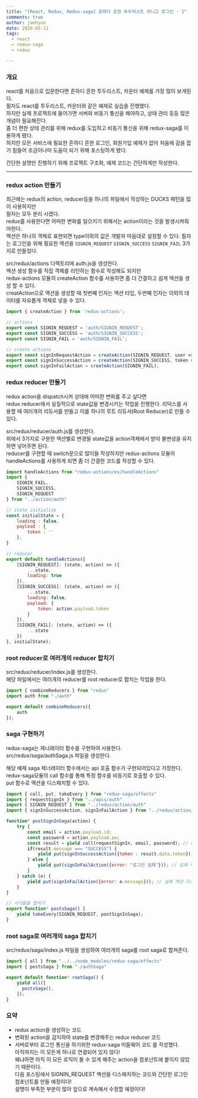 ```yaml
---
title: "[React, Redux, Redux-saga] 흔하디 흔한 투두리스트 아니고 로그인 - 1"
comments: true
author: jaehyun
date: 2020-05-11
tags:
  - react
  - redux-saga
  - redux

---
```


### 개요 
react를 처음으로 입문한다면 흔하디 흔한 투두리스트, 카운터 예제를 가장 많이 보게된다.  
필자도 react를 투두리스트, 카운터와 같은 예제로 실습을 진행했다.  
하지만 실제 프로젝트에 들어가면 서버와 비동기 통신을 해야하고, 상태 관리 등등 많은 개념이 필요해진다.  
좀 더 편한 상태 관리를 위해 redux를 도입하고 비동기 통신을 위해 redux-saga를 이용하게 됐다.  
하지만 모든 서비스에 필요한 흔하디 흔한 로그인, 회원가입 예제가 없어 처음에 감을 잡기 힘들어 조금이나마 도움이 되기 위해 포스팅하게 됐다.  

간단한 설명만 진행하기 위해 프로젝트 구조화, 예제 코드는 간단하게만 작성한다. 

---

### redux action 만들기
최근에는 redux의 action, reducer등을 하나의 파일에서 작성하는 DUCKS 패턴을 많이 사용하지만  
필자는 모두 분리 시켰다.  
redux를 사용한다면 어떠한 변화를 일으키기 위해서는 action이라는 것을 발생시켜줘야한다.  
액션은 하나의 객체로 표현되면 type이외의 값은 개발자 마음대로 설정할 수 있다.
필자는 로그인을 위해 필요한 액션을 `SIGNIN_REQUEST` `SIGNIN_SUCCESS` `SIGNIN_FAIL` 3가지로 만들었다.

src/redux/actions 디렉토리에 auth.js을 생성한다.  
액션 생성 함수를 직접 객체를 리턴하는 함수로 작성해도 되지만  
redux-actions 모듈의 createAction 함수를 사용하면 좀 더 간결하고 쉽게 액션을 생성 할 수 있다.  
creatAction으로 액션을 생성할 때 첫번째 인자는 액션 타입, 두번째 인자는 이외의 데이터를 자유롭게 객체로 넣을 수 있다.  

```js
import { createAction } from 'redux-actions';

// actions
export const SIGNIN_REQUEST = 'auth/SIGNIN_REQUEST';
export const SIGNIN_SUCCESS = 'auth/SIGNIN_SUCCESS';
export const SIGNIN_FAIL = 'auth/SIGNIN_FAIL';

// create actions
export const signInRequestAction = createAction(SIGNIN_REQUEST, user => (user));
export const signInSuccessAction = createAction(SIGNIN_SUCCESS, token => (token));
export const signInFailAction = createAction(SIGNIN_FAIL);
```

### redux reducer 만들기 
redux action을 dispatch시켜 상태에 어떠한 변화를 주고 싶다면  
redux reducer에서 실질적으로 state값을 변경시키는 작업을 진행한다.
리덕스를 사용할 때 여러개의 리듀서를 만들고 이를 하나의 루트 리듀서(Root Reducer)로 만들 수 있다.

src/redux/reducer/auth.js를 생성한다.    
위에서 3가지로 구분한 액션별로 변경될 state값을 action객체에서 받아 불변성을 유지하면 넣어주면 된다.  
reducer를 구현할 때 switch문으로 많이들 작성하지만 redux-actions 모듈의 handleActions를 사용하게 되면 좀 더 간결한 코드를 작성할 수 있다.  

```js
import handleActions from "redux-actions/es/handleActions"
import {
    SIGNIN_FAIL,
    SIGNIN_SUCCESS,
    SIGNIN_REQUEST
} from "../action/auth"

// state initialize
const initialState = {
    loading : false,
    payload : {
        token : ''
    },
}

// reducer
export default handleActions({
    [SIGNIN_REQUEST]: (state, action) => ({
        ...state,
        loading: true
    }),
    [SIGNIN_SUCCESS]: (state, action) => ({
        ...state,
        loading: false,
        payload: {
            token: action.payload.token
        }
    }),
    [SIGNIN_FAIL]: (state, action) => ({
        ...state
    })
}, initialState);
```

### root reducer로 여러개의 reducer 합치기
src/redux/reducer/index.js를 생성한다.  
해당 파일에서는 여러개의 reducer를 root reducer로 합치는 작업을 한다.  

```jsx harmony
import { combineReducers } from "redux"
import auth from "./auth"

export default combineReducers({
    auth
});
```

### saga 구현하기  
redux-saga는 제너레이터 함수를 구현하여 사용한다.  
src/redux/saga/authSaga.js 파일을 생성한다.  

해당 예제 saga 제너레이터 함수에서는 api 호출 함수가 구현되어있다고 가정한다.  
redux-saga모듈의 call 함수를 통해 특정 함수를 비동기로 호출할 수 있다.  
put 함수로 액션을 디스패치할 수 있다.  

```js
import { call, put, takeEvery } from "redux-saga/effects"
import { requestSignIn } from "../apis/auth"
import { SIGNIN_REQUEST } from "../redux/action/auth"
import { signInSuccessAction, signInFailAction } from "../redux/action/auth"

function* postSignInSaga(action) {
    try {
        const email = action.payload.id;
        const password = action.payload.pw;
        const result = yield call(requestSignIn, email, password); // call 을 사용하면 특정 함수를 호출하고, 결과물이 반환 될 때까지 기다려줄 수 있다.
        if(result.message === "SUCCESS") {
            yield put(signInSuccessAction({token : result.data.token})); // 성공 액션 디스패치
        } else {
            yield put(signInFailAction({error: "로그인 실패"})); // 실패 액션 디스패치
        }
    } catch (e) {
        yield put(signInFailAction({error: e.message})); // 실패 액션 디스패치
    }
}

// 사가들을 합치기
export function* postsSaga() {
    yield takeEvery(SIGNIN_REQUEST, postSignInSaga);
}
```

### root saga로 여러개의 saga 합치기
src/redux/saga/index.js 파일을 생성하여 여러개의 saga를 root saga로 합쳐준다.  

```js
import { all } from "../../node_modules/redux-saga/effects"
import { postsSaga } from "./authSaga"

export default function* rootSaga() {
    yield all([
      postsSaga(),
    ]);
}
```

### 요약 
- redux action을 생성하는 코드  
- 변화된 action을 감지하여 state를 변경해주는 redux reducer 코드
- 서버로부터 로그인 통신을 하기위한 redux-saga 미들웨어 코드
를 작성했다.  
아직까지는 이 모든게 하나로 연결되어 있지 않다!  
왜냐하면 아직 이 모든 로직이 돌 수 있게 해주는 action을 컴포넌트에 붙이지 않았기 때문이다.  
다음 포스팅에서 SIGNIN_REQUEST 액션을 디스패치하는 코드와 간단한 로그인 컴포넌트를 만들 예정이다!  
설명이 부족한 부분이 많아 앞으로 계속해서 수정할 예정이다!  

